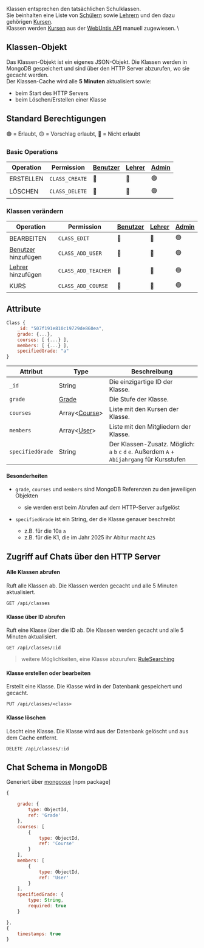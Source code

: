 Klassen entsprechen den tatsächlichen Schulklassen. \
Sie beinhalten eine Liste von [Schülern](https://github.com/Academi-fy/backend/wiki/User) sowie [Lehrern](https://github.com/Academi-fy/backend/wiki/User) und den dazu gehörigen [Kursen](https://github.com/Academi-fy/backend/wiki/Course). \
Klassen werden [Kursen](https://github.com/Academi-fy/backend/wiki/Course) aus der [WebUntis API](https://help.untis.at/hc/de/articles/4886785534354-API-documentation-for-integration-partners) manuell zugewiesen. \

## Klassen-Objekt

Das Klassen-Objekt ist ein eigenes JSON-Objekt. Die Klassen werden in MongoDB gespeichert und sind über den HTTP Server abzurufen, wo sie gecacht werden. \
Der Klassen-Cache wird alle **5 Minuten** aktualisiert sowie:
- beim Start des HTTP Servers
- beim Löschen/Erstellen einer Klasse

## Standard Berechtigungen

🟢 = Erlaubt,
🟡 = Vorschlag erlaubt,
🔴 = Nicht erlaubt

### Basic Operations

| Operation  | Permission      | [Benutzer](https://github.com/Academi-fy/backend/wiki/User) | [Lehrer](https://github.com/Academi-fy/backend/wiki/User) | [Admin](https://github.com/Academi-fy/backend/wiki/User) |
|------------|-----------------|-------------------------------------------------------------|-----------------------------------------------------------|----------------------------------------------------------|
| ERSTELLEN  | `CLASS_CREATE`  | 🔴                                                          | 🔴                                                        | 🟢                                                       |
| LÖSCHEN    | `CLASS_DELETE`  | 🔴                                                          | 🔴                                                        | 🟢                                                       |

### Klassen verändern

| Operation                                                              | Permission          | [Benutzer](https://github.com/Academi-fy/backend/wiki/User) | [Lehrer](https://github.com/Academi-fy/backend/wiki/User) | [Admin](https://github.com/Academi-fy/backend/wiki/User) |
|------------------------------------------------------------------------|---------------------|-------------------------------------------------------------|-----------------------------------------------------------|----------------------------------------------------------|
| BEARBEITEN                                                             | `CLASS_EDIT`        | 🔴                                                          | 🔴                                                        | 🟢                                                       |
| [Benutzer](https://github.com/Academi-fy/backend/wiki/User) hinzufügen | `CLASS_ADD_USER`    | 🔴                                                          | 🔴                                                        | 🟢                                                       |
| [Lehrer](https://github.com/Academi-fy/backend/wiki/User) hinzufügen   | `CLASS_ADD_TEACHER` | 🔴                                                          | 🔴                                                        | 🟢                                                       |
| KURS                                                                   | `CLASS_ADD_COURSE`  | 🔴                                                          | 🔴                                                        | 🟢                                                       |

## Attribute

```javascript
Class {
    _id: "507f191e810c19729de860ea",
    grade: {...},
    courses: [ {...} ],
    members: [ {...} ],
    specifiedGrade: "a"
}
```

| Attribut         | Type                                                               | Beschreibung                                                                                  |
|------------------|--------------------------------------------------------------------|-----------------------------------------------------------------------------------------------|
| `_id`            | String                                                             | Die einzigartige ID der Klasse.                                                               |
| `grade`          | [Grade](https://github.com/Academi-fy/backend/wiki/Grade)          | Die Stufe der Klasse.                                                                         |
| `courses`        | Array<[Course](https://github.com/Academi-fy/backend/wiki/Course)> | Liste mit den Kursen der Klasse.                                                              |
| `members`        | Array<[User](https://github.com/Academi-fy/backend/wiki/User)>     | Liste mit den Mitgliedern der Klasse.                                                         |
| `specifiedGrade` | String                                                             | Der Klassen-Zusatz. Möglich: `a` `b` `c` `d` `e`. Außerdem `A` + `Abijahrgang` für Kursstufen |

#### Besonderheiten

- `grade`, `courses` und `members` sind MongoDB Referenzen zu den jeweiligen Objekten
    - sie werden erst beim Abrufen auf dem HTTP-Server aufgelöst

- `specifiedGrade` ist ein String, der die Klasse genauer beschreibt
    - z.B. für die 10a `a`
    - z.B. für die K1, die im Jahr 2025 ihr Abitur macht `A25`

## Zugriff auf Chats über den HTTP Server

#### Alle Klassen abrufen

Ruft alle Klassen ab. Die Klassen werden gecacht und alle 5 Minuten aktualisiert.

``` http request
GET /api/classes
```

#### Klasse über ID abrufen

Ruft eine Klasse über die ID ab. Die Klassen werden gecacht und alle 5 Minuten aktualisiert.

``` http request
GET /api/classes/:id
```

> weitere Möglichkeiten, eine Klasse abzurufen: [RuleSearching](https://github.com/Academi-fy/backend/wiki/RuleSearching)

#### Klasse erstellen oder bearbeiten

Erstellt eine Klasse. Die Klasse wird in der Datenbank gespeichert und gecacht.

``` http request
PUT /api/classes/<class>
```

#### Klasse löschen

Löscht eine Klasse. Die Klasse wird aus der Datenbank gelöscht und aus dem Cache entfernt.

``` http request
DELETE /api/classes/:id
```

## Chat Schema in MongoDB

Generiert über [mongoose](https://mongoosejs.com/docs/guide.html) [npm package]

```javascript
{

    grade: {
        type: ObjectId,
        ref: 'Grade'
    },
    courses: [
        {
            type: ObjectId,
            ref: 'Course'
        }
    ],
    members: [
        {
            type: ObjectId,
            ref: 'User'
        }
    ],
    specifiedGrade: {
        type: String,
        required: true
    }

},
{
    timestamps: true
}
```